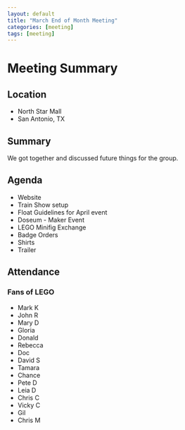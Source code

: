 ```yaml
---
layout: default
title: "March End of Month Meeting"
categories: [meeting]
tags: [meeting]
---
```


# Meeting Summary

## Location

- North Star Mall
- San Antonio, TX

## Summary

We got together and discussed future things for the group.

## Agenda

- Website
- Train Show setup
- Float Guidelines for April event
- Doseum - Maker Event
- LEGO Minifig Exchange
- Badge Orders
- Shirts
- Trailer

## Attendance

### Fans of LEGO

- Mark K
- John R
- Mary D
- Gloria
- Donald
- Rebecca
- Doc
- David S
- Tamara
- Chance
- Pete D
- Leia D
- Chris C
- Vicky C
- Gil
- Chris M